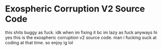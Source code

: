 # Exospheric Corruption V2 Source Code
this shits buggy as fuck. idk when im fixing it bc im lazy as fuck
anyways hi yes this is the exospheric corruption v2 source code.
man i fucking suck at coding at that time.
so enjoy ig lol

